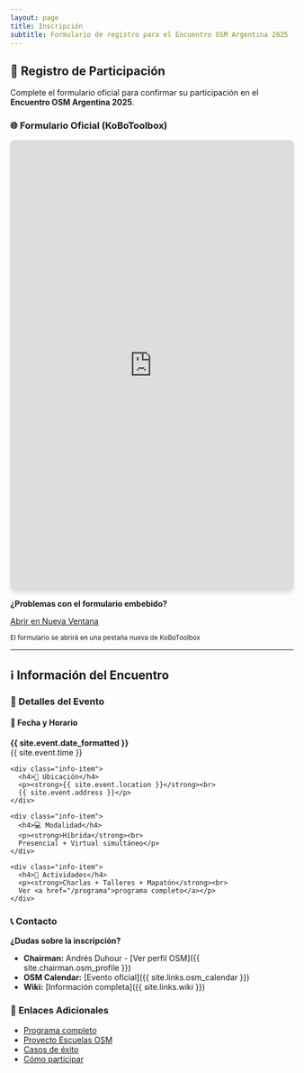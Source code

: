 ```yaml
---
layout: page
title: Inscripción
subtitle: Formulario de registro para el Encuentro OSM Argentina 2025
---
```


## 📝 Registro de Participación

Complete el formulario oficial para confirmar su participación en el **Encuentro OSM Argentina 2025**.

### 🌐 Formulario Oficial (KoBoToolbox)

<div class="formulario-container">
  <div class="formulario-embed">
    <iframe 
      src="https://ee.kobotoolbox.org/single/5b9841bb7a69d0ff5668b369272169e6"
      width="100%" 
      height="800"
      frameborder="0"
      style="border: none; border-radius: 8px; box-shadow: 0 4px 6px rgba(0,0,0,0.1);">
    </iframe>
  </div>
  
  <div class="formulario-alternativo">
    <p><strong>¿Problemas con el formulario embebido?</strong></p>
    <a href="{{ site.links.inscripcion_oficial }}" target="_blank" class="btn btn-primary">
      Abrir en Nueva Ventana
    </a>
    <p><small>El formulario se abrirá en una pestaña nueva de KoBoToolbox</small></p>
  </div>
</div>

---

## ℹ️ Información del Encuentro

### 📅 Detalles del Evento

<div class="info-adicional">
  <div class="info-grid">
    <div class="info-item">
      <h4>📅 Fecha y Horario</h4>
      <p><strong>{{ site.event.date_formatted }}</strong><br>
      {{ site.event.time }}</p>
    </div>
    
    <div class="info-item">
      <h4>📍 Ubicación</h4>
      <p><strong>{{ site.event.location }}</strong><br>
      {{ site.event.address }}</p>
    </div>
    
    <div class="info-item">
      <h4>💻 Modalidad</h4>
      <p><strong>Híbrida</strong><br>
      Presencial + Virtual simultáneo</p>
    </div>
    
    <div class="info-item">
      <h4>🎯 Actividades</h4>
      <p><strong>Charlas + Talleres + Mapatón</strong><br>
      Ver <a href="/programa">programa completo</a></p>
    </div>
  </div>
</div>

### 📞 Contacto

**¿Dudas sobre la inscripción?**

- **Chairman:** Andrés Duhour - [Ver perfil OSM]({{ site.chairman.osm_profile }})
- **OSM Calendar:** [Evento oficial]({{ site.links.osm_calendar }})
- **Wiki:** [Información completa]({{ site.links.wiki }})

### 🔗 Enlaces Adicionales

- [Programa completo](/programa)
- [Proyecto Escuelas OSM](/proyecto-escuelas)
- [Casos de éxito](/casos-exito)
- [Cómo participar](/participar)
